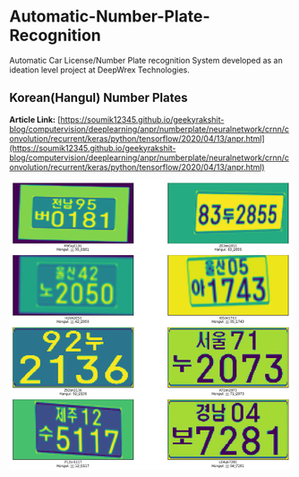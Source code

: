 # Automatic-Number-Plate-Recognition

Automatic Car License/Number Plate recognition System developed as an ideation level project at DeepWrex Technologies.

## Korean(Hangul) Number Plates

**Article Link:** [https://soumik12345.github.io/geekyrakshit-blog/computervision/deeplearning/anpr/numberplate/neuralnetwork/crnn/convolution/recurrent/keras/python/tensorflow/2020/04/13/anpr.html](https://soumik12345.github.io/geekyrakshit-blog/computervision/deeplearning/anpr/numberplate/neuralnetwork/crnn/convolution/recurrent/keras/python/tensorflow/2020/04/13/anpr.html)

![Korean License Plate Results](./korean_license_plate.png)
